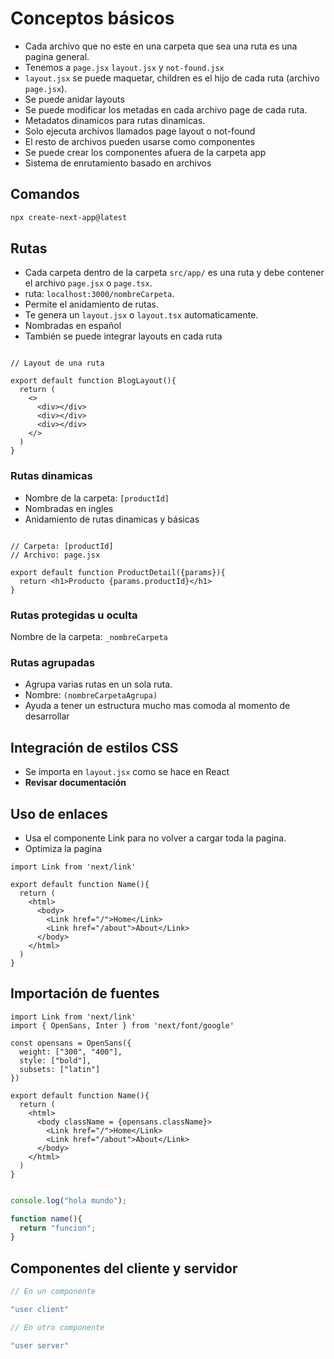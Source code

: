 # Conceptos básicos

- Cada archivo que no este en una carpeta que sea una ruta es una pagina general.
- Tenemos a `page.jsx` `layout.jsx` y `not-found.jsx`
- `layout.jsx` se puede maquetar, children es el hijo de cada ruta (archivo `page.jsx`).
- Se puede anidar layouts
- Se puede modificar los metadas en cada archivo page de cada ruta.
- Metadatos dinamicos para rutas dinamicas.
- Solo ejecuta archivos llamados page layout o not-found
- El resto de archivos pueden usarse como componentes
- Se puede crear los componentes afuera de la carpeta app
- Sistema de enrutamiento basado en archivos

## Comandos

```Bash
npx create-next-app@latest
```

## Rutas

- Cada carpeta dentro de la carpeta `src/app/` es una ruta y debe contener el archivo `page.jsx` o `page.tsx`.
- ruta: `localhost:3000/nombreCarpeta`.
- Permite el anidamiento de rutas.
- Te genera un `layout.jsx` o `layout.tsx` automaticamente.
- Nombradas en español
- También se puede integrar layouts en cada ruta

```JSX

// Layout de una ruta

export default function BlogLayout(){
  return (
    <>
      <div></div>
      <div></div>
      <div></div>
    </>
  )
}
```

### Rutas dinamicas

- Nombre de la carpeta: `[productId]`
- Nombradas en ingles
- Anidamiento de rutas dinamicas y básicas

```JSX

// Carpeta: [productId]
// Archivo: page.jsx

export default function ProductDetail({params}){
  return <h1>Producto {params.productId}</h1>
}
```

### Rutas protegidas u oculta

Nombre de la carpeta: `_nombreCarpeta`

### Rutas agrupadas

- Agrupa varias rutas en un sola ruta.
- Nombre: `(nombreCarpetaAgrupa)`
- Ayuda a tener un estructura mucho mas comoda al momento de desarrollar

## Integración de estilos CSS

- Se importa en `layout.jsx` como se hace en React
- **Revisar documentación**

## Uso de enlaces

- Usa el componente Link para no volver a cargar toda la pagina.
- Optimiza la pagina

```JSX
import Link from 'next/link'

export default function Name(){
  return (
    <html>
      <body>
        <Link href="/">Home</Link>
        <Link href="/about">About</Link>
      </body>
    </html>
  )
}
```

## Importación de fuentes

```JSX
import Link from 'next/link'
import { OpenSans, Inter } from 'next/font/google'

const opensans = OpenSans({
  weight: ["300", "400"],
  style: ["bold"],
  subsets: ["latin"]
})

export default function Name(){
  return (
    <html>
      <body className = {opensans.className}>
        <Link href="/">Home</Link>
        <Link href="/about">About</Link>
      </body>
    </html>
  )
}
```

```JavaScript

console.log("hola mundo");

function name(){
  return "funcion";
}
```

## Componentes del cliente y servidor

```JavaScript
// En un componente

"user client"

// En otro componente

"user server"

```
